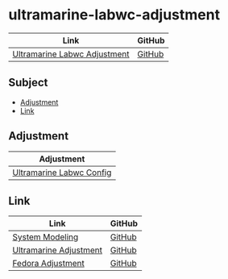 

# ultramarine-labwc-adjustment

| Link | GitHub |
| ---- | ------ |
| [Ultramarine Labwc Adjustment](https://samwhelp.github.io/ultramarine-labwc-adjustment/) | [GitHub](https://github.com/samwhelp/ultramarine-labwc-adjustment) |




## Subject

* [Adjustment](#adjustment)
* [Link](#link)




## Adjustment

| Adjustment |
| -------- |
| [Ultramarine Labwc Config](https://github.com/samwhelp/ultramarine-labwc-adjustment/tree/main/prototype/main/labwc-config/Main) |




## Link

| Link | GitHub |
| ---- | ------ |
| [System Modeling](https://samwhelp.github.io/system-modeling/) | [GitHub](https://github.com/samwhelp/system-modeling) |
| [Ultramarine Adjustment](https://samwhelp.github.io/ultramarine-adjustment/) | [GitHub](https://github.com/samwhelp/ultramarine-adjustment) |
| [Fedora Adjustment](https://samwhelp.github.io/fedora-adjustment/) | [GitHub](https://github.com/samwhelp/fedora-adjustment) |
